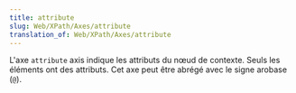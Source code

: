 ```yaml
---
title: attribute
slug: Web/XPath/Axes/attribute
translation_of: Web/XPath/Axes/attribute
---
```

<p>
</p><p>L'axe <code>attribute</code> axis indique les attributs du nœud de contexte. Seuls les éléments ont des attributs. Cet axe peut être abrégé avec le signe arobase (<code>@</code>).
</p>